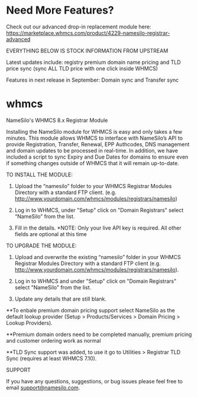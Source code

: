 # Need More Features?
Check out our advanced drop-in replacement module here: https://marketplace.whmcs.com/product/4229-namesilo-registrar-advanced

EVERYTHING BELOW IS STOCK INFORMATION FROM UPSTREAM

Latest updates include: registry premium domain name pricing and TLD price sync (sync ALL TLD price with one click inside WHMCS)

Features in next release in September: Domain sync and Transfer sync

# whmcs
NameSilo's WHMCS 8.x Registrar Module

Installing the NameSilo module for WHMCS is easy and only takes a few minutes. This module allows WHMCS to
interface with NameSilo’s API to provide Registration, Transfer, Renewal, EPP Authcodes, DNS management and
domain updates to be processed in real-time. In addition, we have included a script to sync Expiry and Due Dates
for domains to ensure even if something changes outside of WHMCS that it will remain up-to-date.



TO INSTALL THE MODULE:

1. Upload the “namesilo” folder to your WHMCS Registrar Modules Directory with a standard FTP client.
(e.g. http://www.yourdomain.com/whmcs/modules/registrars/namesilo)

2. Log in to WHMCS, under "Setup" click on "Domain Registrars" select “NameSilo” from the list.

3. Fill in the details. *NOTE: Only your live API key is required. All other fields are optional at this time



TO UPGRADE THE MODULE:

1. Upload and overwrite the existing “namesilo” folder in your WHMCS Registrar Modules Directory with a
standard FTP client (e.g. http://www.yourdomain.com/whmcs/modules/registrars/namesilo).

2. Log in to WHMCS and under "Setup" click on "Domain Registrars" select "NameSilo" from the list.

3. Update any details that are still blank.


**To enbale premium domain pricing support select NameSilo as the default lookup provider (Setup > Products/Services > Domain Pricing > Lookup Providers).

**Premium domain orders need to be completed manually, premium pricing and customer ordering work as normal

**TLD Sync support was added, to use it go to Utilities > Registrar TLD Sync (requires at least WHMCS 7.10).


SUPPORT

If you have any questions, suggestions, or bug issues please feel free to email support@namesilo.com.
